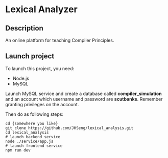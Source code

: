 # Lexical Analyzer
## Description
An online platform for teaching Compiler Principles.
## Launch project
To launch this project, you need:
- Node.js
- MySQL

Launch MySQL service and create a database called **compiler_simulation** and an account which username and password are **scutbanks**. Remember granting privileges on the account.

Then do as following steps:
```
cd {somewhere you like}
git clone https://github.com/JHSeng/lexical_analysis.git
cd lexical_analysis
# launch backend service
node ./service/app.js
# launch frontend service
npm run dev
```

